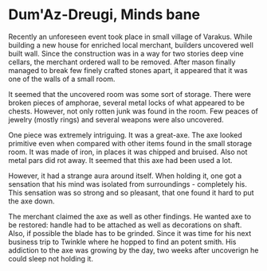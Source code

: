 # Dum'Az-Dreugi, Minds bane

Recently an unforeseen event took place in small village of Varakus. While
building a new house for enriched local merchant, builders uncovered well built
wall. Since the construction was in a way for two stories deep vine cellars,
the merchant ordered wall to be removed. After mason finally managed to break few
finely crafted stones apart, it appeared that it was one of the walls of a
small room.

It seemed that the uncovered room was some sort of storage. There were broken
pieces of amphorae, several metal locks of what appeared to be chests. However,
not only rotten junk was found in the room. Few peaces of jewelry (mostly
rings) and several weapons were also uncovered.

One piece was extremely intriguing. It was a great-axe. The axe looked
primitive even when compared with other items found in the small storage room.
It was made of iron, in places it was chipped and bruised. Also not metal pars
did rot away. It seemed that this axe had been used a lot.

However, it had a strange aura around itself. When holding it, one got a
sensation that his mind was isolated from surroundings - completely his.  This
sensation was so strong and so pleasant, that one found it hard to put the axe
down.

The merchant claimed the axe as well as other findings. He wanted axe to be
restored: handle had to be attached as well as decorations on shaft. Also, if
possible the blade has to be grinded. Since it was time for his next business
trip to Twinkle where he hopped to find an potent smith. His addiction to the
axe was growing by the day, two weeks after uncoverign he could sleep not
holding it.
